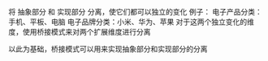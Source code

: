 将 抽象部分 和 实现部分 分离，使它们都可以独立的变化
例子：
电子产品分类：手机、平板、电脑
电子品牌分类：小米、华为、苹果
对于这两个独立变化的维度，使用桥接模式来对两个扩展维度进行分离

以此为基础，桥接模式可以用来实现抽象部分和实现部分的分离
